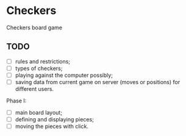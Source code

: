 # Checkers

Checkers board game

## TODO

- [ ] rules and restrictions;
- [ ] types of checkers;
- [ ] playing against the computer possibly;
- [ ] saving data from current game on server (moves or positions) for different users.

Phase I:
- [ ] main board layout;
- [ ] defining and displaying pieces;
- [ ] moving the pieces with click.